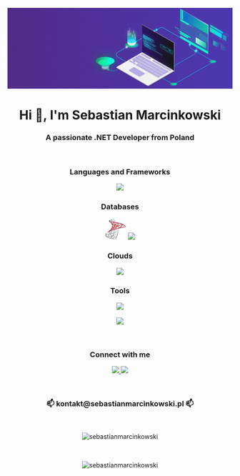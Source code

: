 ![MasterHead](https://github.com/sebastianmarcinkowski/sebastianmarcinkowski/blob/0b66c8844a4ee620e5a9bbd476337569f4ef7b3c/banner.gif)

<h1 align="center">Hi 👋, I'm Sebastian Marcinkowski</h1>
<h3 align="center">A passionate .NET Developer from Poland</h3>

<br>

<h3 align="center">Languages and Frameworks</h3>
<p align="center">
  <a href="https://skillicons.dev">
    <img src="https://skillicons.dev/icons?i=cs,dotnet,html,css,js,jquery,bootstrap" />
  </a>
</p>

<h3 align="center">Databases</h3>
<p align="center">
  <img src="https://github.com/sebastianmarcinkowski/sebastianmarcinkowski/blob/515c15554eac9b165b601136ed84ca1df66ad19c/sqlserver.png"
    width="48px"
    height="48px">
  <a href="https://skillicons.dev">
    <img src="https://skillicons.dev/icons?i=postgres,mysql,sqlite" />
  </a>
</p>

<h3 align="center">Clouds</h3>
<p align="center">
  <a href="https://skillicons.dev">
    <img src="https://skillicons.dev/icons?i=gcp,azure,aws" />
  </a>
</p>

<h3 align="center">Tools</h3>
<p align="center">
  <a href="https://skillicons.dev">
    <img src="https://skillicons.dev/icons?i=visualstudio,vscode,git,github,githubactions,postman,docker" />
  </a>
</p>
<p align="center">
  <a href="https://skillicons.dev">
    <img src="https://skillicons.dev/icons?i=linux,bash,vim,powershell" />
  </a>
</p>

<br>

<h3 align="center">Connect with me</h3>
<p align="center">
  <a href="https://linkedin.com/in/sebastianmarcinkowski" target="_blank">
    <img src="https://skillicons.dev/icons?i=linkedin">
  </a>
  <a href="https://stackoverflow.com/users/18082848" target="_blank">
    <img src="https://skillicons.dev/icons?i=stackoverflow">
  </a>
</p>

<br>

<h3 align="center">📫 kontakt@sebastianmarcinkowski.pl 📫</h4>

<br>

<p align="center"><img align="center" src="https://vercel-github-readme-stats-one.vercel.app/api?locale=en&username=sebastianmarcinkowski&show_icons=true&hide=stars,issues&theme=dark" alt="sebastianmarcinkowski" /></p>

<br>

<p align="center"><img align="center" src="https://github-readme-streak-stats.herokuapp.com/?user=sebastianmarcinkowski&theme=dark" alt="sebastianmarcinkowski" /></p>
